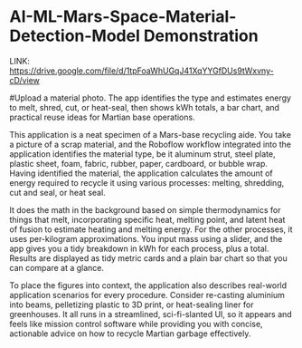 # AI-ML-Mars-Space-Material-Detection-Model Demonstration
LINK: https://drive.google.com/file/d/1tpFoaWhUGqJ41XqYYGfDUs9tWxvny-cD/view

#Upload a material photo. The app identifies the type and estimates energy to melt, shred, cut, or heat-seal, then shows kWh totals, a bar chart, and practical reuse ideas for Martian base operations.

This application is a neat specimen of a Mars-base recycling aide. You take a picture of a scrap material, and the Roboflow workflow integrated into the application identifies the material type, be it aluminum strut, steel plate, plastic sheet, foam, fabric, rubber, paper, cardboard, or bubble wrap. Having identified the material, the application calculates the amount of energy required to recycle it using various processes: melting, shredding, cut and seal, or heat seal.

It does the math in the background based on simple thermodynamics for things that melt, incorporating specific heat, melting point, and latent heat of fusion to estimate heating and melting energy. For the other processes, it uses per-kilogram approximations. You input mass using a slider, and the app gives you a tidy breakdown in kWh for each process, plus a total. Results are displayed as tidy metric cards and a plain bar chart so that you can compare at a glance.

To place the figures into context, the application also describes real-world application scenarios for every procedure. Consider re-casting aluminium into beams, pelletizing plastic to 3D print, or heat-sealing liner for greenhouses. It all runs in a streamlined, sci-fi-slanted UI, so it appears and feels like mission control software while providing you with concise, actionable advice on how to recycle Martian garbage effectively.

